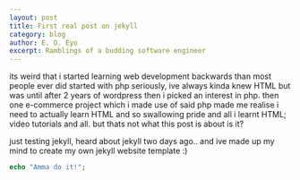 ```yaml
---
layout: post
title: First real post on jekyll
category: blog
author: E. O. Eyo
excerpt: Ramblings of a budding software engineer
---
```


 its weird that i started learning web development backwards than most people ever did
 started with php seriously, ive always kinda knew HTML but was until after 2 years of 
 wordpress then i picked an interest in php.
 then one e-commerce project which i made use of said php made me realise i need to actually learn HTML
 and so swallowing pride and all i learnt HTML; video tutorials and all. but thats not what this post is about is it?

 just testing jekyll, heard about jekyll two days ago.. and ive made up my mind to create my own jekyll website template :)

```php
echo "Amma do it!";
```
